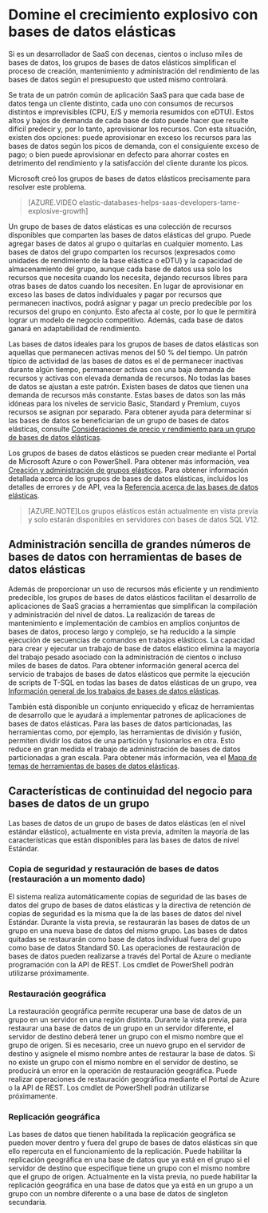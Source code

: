 <properties 
	pageTitle="Domine el crecimiento explosivo con bases de datos elásticas" 
	description="Un grupo de bases de datos elásticas de Base de datos SQL de Azure es una colección de recursos disponibles que comparte un grupo de bases de datos elásticas." 
	services="sql-database" 
	documentationCenter="" 
	authors="stevestein" 
	manager="jeffreyg" 
	editor=""/>

<tags 
	ms.service="sql-database"
	ms.devlang="NA"
	ms.date="06/25/2015" 
	ms.author="sstein" 
	ms.workload="data-management" 
	ms.topic="article" 
	ms.tgt_pltfrm="NA"/>


# Domine el crecimiento explosivo con bases de datos elásticas

Si es un desarrollador de SaaS con decenas, cientos o incluso miles de bases de datos, los grupos de bases de datos elásticos simplifican el proceso de creación, mantenimiento y administración del rendimiento de las bases de datos según el presupuesto que usted mismo controlará.

Se trata de un patrón común de aplicación SaaS para que cada base de datos tenga un cliente distinto, cada uno con consumos de recursos distintos e imprevisibles (CPU, E/S y memoria resumidos con eDTU). Estos altos y bajos de demanda de cada base de dato puede hacer que resulte difícil predecir y, por lo tanto, aprovisionar los recursos. Con esta situación, existen dos opciones: puede aprovisionar en exceso los recursos para las bases de datos según los picos de demanda, con el consiguiente exceso de pago; o bien puede aprovisionar en defecto para ahorrar costes en detrimento del rendimiento y la satisfacción del cliente durante los picos.

Microsoft creó los grupos de bases de datos elásticos precisamente para resolver este problema.

> [AZURE.VIDEO elastic-databases-helps-saas-developers-tame-explosive-growth]

Un grupo de bases de datos elásticas es una colección de recursos disponibles que comparten las bases de datos elásticas del grupo. Puede agregar bases de datos al grupo o quitarlas en cualquier momento. Las bases de datos del grupo comparten los recursos (expresados como unidades de rendimiento de la base elástica o eDTU) y la capacidad de almacenamiento del grupo, aunque cada base de datos usa solo los recursos que necesita cuando los necesita, dejando recursos libres para otras bases de datos cuando los necesiten. En lugar de aprovisionar en exceso las bases de datos individuales y pagar por recursos que permanecen inactivos, podrá asignar y pagar un precio predecible por los recursos del grupo en conjunto. Esto afecta al coste, por lo que le permitirá lograr un modelo de negocio competitivo. Además, cada base de datos ganará en adaptabilidad de rendimiento.

Las bases de datos ideales para los grupos de bases de datos elásticas son aquellas que permanecen activas menos del 50 % del tiempo. Un patrón típico de actividad de las bases de datos es el de permanecer inactivas durante algún tiempo, permanecer activas con una baja demanda de recursos y activas con elevada demanda de recursos. No todas las bases de datos se ajustan a este patrón. Existen bases de datos que tienen una demanda de recursos más constante. Estas bases de datos son las más idóneas para los niveles de servicio Basic, Standard y Premium, cuyos recursos se asignan por separado. Para obtener ayuda para determinar si las bases de datos se beneficiarían de un grupo de bases de datos elásticas, consulte [Consideraciones de precio y rendimiento para un grupo de bases de datos elásticas](sql-database-elastic-pool-guidance.md).

Los grupos de bases de datos elásticos se pueden crear mediante el Portal de Microsoft Azure o con PowerShell. Para obtener más información, vea [Creación y administración de grupos elásticos](sql-database-elastic-pool-portal.md). Para obtener información detallada acerca de los grupos de bases de datos elásticas, incluidos los detalles de errores y de API, vea la [Referencia acerca de las bases de datos elásticas](sql-database-elastic-pool-reference.md).


> [AZURE.NOTE]Los grupos elásticos están actualmente en vista previa y solo estarán disponibles en servidores con bases de datos SQL V12.

## Administración sencilla de grandes números de bases de datos con herramientas de bases de datos elásticas

Además de proporcionar un uso de recursos más eficiente y un rendimiento predecible, los grupos de bases de datos elásticos facilitan el desarrollo de aplicaciones de SaaS gracias a herramientas que simplifican la compilación y administración del nivel de datos. La realización de tareas de mantenimiento e implementación de cambios en amplios conjuntos de bases de datos, proceso largo y complejo, se ha reducido a la simple ejecución de secuencias de comandos en trabajos elásticos. La capacidad para crear y ejecutar un trabajo de base de datos elástico elimina la mayoría del trabajo pesado asociado con la administración de cientos o incluso miles de bases de datos. Para obtener información general acerca del servicio de trabajos de bases de datos elásticos que permite la ejecución de scripts de T-SQL en todas las bases de datos elásticas de un grupo, vea [Información general de los trabajos de bases de datos elásticas](sql-database-elastic-jobs-overview.md).

También está disponible un conjunto enriquecido y eficaz de herramientas de desarrollo que le ayudará a implementar patrones de aplicaciones de bases de datos elásticas. Para las bases de datos particionadas, las herramientas como, por ejemplo, las herramientas de división y fusión, permiten dividir los datos de una partición y fusionarlos en otra. Esto reduce en gran medida el trabajo de administración de bases de datos particionadas a gran escala. Para obtener más información, vea el [Mapa de temas de herramientas de bases de datos elásticas](sql-database-elastic-scale-documentation-map.md).

## Características de continuidad del negocio para bases de datos de un grupo

Las bases de datos de un grupo de bases de datos elásticas (en el nivel estándar elástico), actualmente en vista previa, admiten la mayoría de las características que están disponibles para las bases de datos de nivel Estándar.

### Copia de seguridad y restauración de bases de datos (restauración a un momento dado)

El sistema realiza automáticamente copias de seguridad de las bases de datos del grupo de bases de datos elásticas y la directiva de retención de copias de seguridad es la misma que la de las bases de datos del nivel Estándar. Durante la vista previa, se restaurarán las bases de datos de un grupo en una nueva base de datos del mismo grupo. Las bases de datos quitadas se restaurarán como base de datos individual fuera del grupo como base de datos Standard S0. Las operaciones de restauración de bases de datos pueden realizarse a través del Portal de Azure o mediante programación con la API de REST. Los cmdlet de PowerShell podrán utilizarse próximamente.

### Restauración geográfica

La restauración geográfica permite recuperar una base de datos de un grupo en un servidor en una región distinta. Durante la vista previa, para restaurar una base de datos de un grupo en un servidor diferente, el servidor de destino deberá tener un grupo con el mismo nombre que el grupo de origen. Si es necesario, cree un nuevo grupo en el servidor de destino y asígnele el mismo nombre antes de restaurar la base de datos. Si no existe un grupo con el mismo nombre en el servidor de destino, se producirá un error en la operación de restauración geográfica. Puede realizar operaciones de restauración geográfica mediante el Portal de Azure o la API de REST. Los cmdlet de PowerShell podrán utilizarse próximamente.


### Replicación geográfica

Las bases de datos que tienen habilitada la replicación geográfica se pueden mover dentro y fuera del grupo de bases de datos elásticas sin que ello repercuta en el funcionamiento de la replicación. Puede habilitar la replicación geográfica en una base de datos que ya está en el grupo si el servidor de destino que especifique tiene un grupo con el mismo nombre que el grupo de origen. Actualmente en la vista previa, no puede habilitar la replicación geográfica en una base de datos que ya está en un grupo a un grupo con un nombre diferente o a una base de datos de singleton secundaria.



 

<!---HONumber=August15_HO6-->